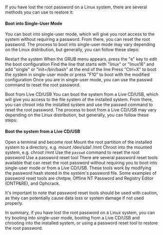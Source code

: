 If you have lost the root password on a Linux system, there are several methods you can use to restore it:

#### Boot into Single-User Mode
You can boot into single-user mode, which will give you root access to the system without requiring a password. From there, you can reset the root password. The process to boot into single-user mode may vary depending on the Linux distribution, but generally, you can follow these steps:

Restart the system
When the GRUB menu appears, press the "e" key to edit the boot configuration
Find the line that starts with "linux" or "linux16" and add "single" or "init=/bin/bash" at the end of the line
Press "Ctrl+X" to boot the system in single-user mode or press "F10" to boot with the modified configuration
Once you are in single-user mode, you can use the passwd command to reset the root password.

Boot from Live CD/USB
You can boot the system from a Live CD/USB, which will give you access to the file system of the installed system. From there, you can chroot into the installed system and use the passwd command to reset the root password. The process to boot from a Live CD/USB may vary depending on the Linux distribution, but generally, you can follow these steps:

#### Boot the system from a Live CD/USB
Open a terminal and become root
Mount the root partition of the installed system to a directory, e.g. mount /dev/sda1 /mnt
Chroot into the mounted system, e.g. chroot /mnt
Use the ```passwd``` command to reset the root password
Use a password reset tool
There are several password reset tools available that can reset the root password without requiring you to boot into single-user mode or from a Live CD/USB. These tools work by modifying the password hash stored in the system's password file. Some examples of password reset tools are chntpw, Offline NT Password and Registry Editor (ONTP&RE), and Ophcrack.

It's important to note that password reset tools should be used with caution, as they can potentially cause data loss or system damage if not used properly.

In summary, if you have lost the root password on a Linux system, you can try booting into single-user mode, booting from a Live CD/USB and chrooting into the installed system, or using a password reset tool to restore the root password.

